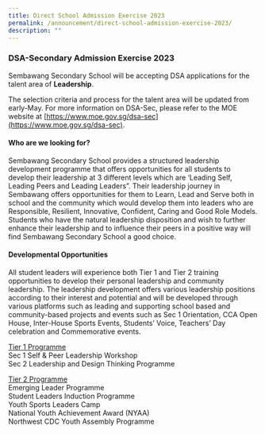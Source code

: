 ```yaml
---
title: Direct School Admission Exercise 2023
permalink: /announcement/direct-school-admission-exercise-2023/
description: ""
---
```

### DSA-Secondary Admission Exercise 2023

Sembawang Secondary School will be accepting DSA applications for the talent area of **Leadership**.

The selection criteria and process for the talent area will be updated from early-May. For more information on DSA-Sec, please refer to the MOE website at [https://www.moe.gov.sg/dsa-sec](https://www.moe.gov.sg/dsa-sec).

#### Who are we looking for?
Sembawang Secondary School provides a structured leadership development programme that offers opportunities for all students to develop their leadership at 3 different levels which are ‘Leading Self, Leading Peers and Leading Leaders”. Their leadership journey in Sembawang offers opportunities for them to Learn, Lead and Serve both in school and the community which would&nbsp;develop them into leaders who are Responsible, Resilient, Innovative, Confident, Caring and Good Role Models. Students who have the natural leadership disposition and wish to further enhance their leadership and to influence their peers in a positive way will find Sembawang Secondary School a good choice.

#### Developmental Opportunities
All student leaders will experience both Tier 1 and Tier 2 training opportunities to develop their personal leadership and community leadership. The leadership development offers various leadership positions according to their interest and potential and will be developed through various platforms such as leading and supporting school based and community-based projects and events such as Sec 1 Orientation, CCA Open House, Inter-House Sports Events, Students’ Voice, Teachers’ Day celebration and Commemorative events.

<u>Tier 1 Programme</u><br>
Sec 1 Self &amp; Peer Leadership Workshop  
Sec 2 Leadership and Design Thinking Programme

<u>Tier 2 Programme</u><br>
Emerging Leader Programme<br>
Student Leaders Induction Programme<br>
Youth Sports Leaders Camp<br>
National Youth Achievement Award (NYAA)<br>
Northwest CDC Youth Assembly Programme